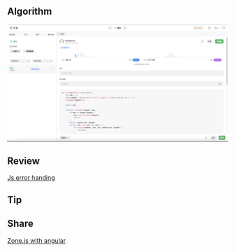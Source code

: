## Algorithm

![code](/images/temp/haha-2023-02-10.png)

## Review

[Js error handing](https://steady-resolution-1c6.notion.site/week9-2-6-2e82f719d376424c957aa96aeba5c571)

## Tip

## Share

[Zone.js with angular](https://steady-resolution-1c6.notion.site/week9-2-6-2e82f719d376424c957aa96aeba5c571)
